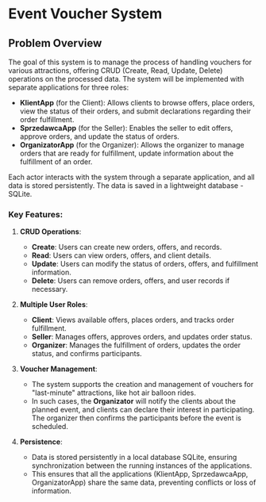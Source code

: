 # Event Voucher System

## Problem Overview

The goal of this system is to manage the process of handling vouchers for various attractions, offering CRUD (Create, Read, Update, Delete) operations on the processed data. The system will be implemented with separate applications for three roles:

- **KlientApp** (for the Client): Allows clients to browse offers, place orders, view the status of their orders, and submit declarations regarding their order fulfillment.
- **SprzedawcaApp** (for the Seller): Enables the seller to edit offers, approve orders, and update the status of orders.
- **OrganizatorApp** (for the Organizer): Allows the organizer to manage orders that are ready for fulfillment, update information about the fulfillment of an order.

Each actor interacts with the system through a separate application, and all data is stored persistently. The data is saved in a lightweight database - SQLite.

### Key Features:

1. **CRUD Operations**:
   - **Create**: Users can create new orders, offers, and records.
   - **Read**: Users can view orders, offers, and client details.
   - **Update**: Users can modify the status of orders, offers, and fulfillment information.
   - **Delete**: Users can remove orders, offers, and user records if necessary.

2. **Multiple User Roles**:
   - **Client**: Views available offers, places orders, and tracks order fulfillment.
   - **Seller**: Manages offers, approves orders, and updates order status.
   - **Organizer**: Manages the fulfillment of orders, updates the order status, and confirms participants.

3. **Voucher Management**:
   - The system supports the creation and management of vouchers for "last-minute" attractions, like hot air balloon rides.
   - In such cases, the **Organizator** will notify the clients about the planned event, and clients can declare their interest in participating. The organizer then confirms the participants before the event is scheduled.

4. **Persistence**:
   - Data is stored persistently in a local database SQLite, ensuring synchronization between the running instances of the applications.
   - This ensures that all the applications (KlientApp, SprzedawcaApp, OrganizatorApp) share the same data, preventing conflicts or loss of information.
